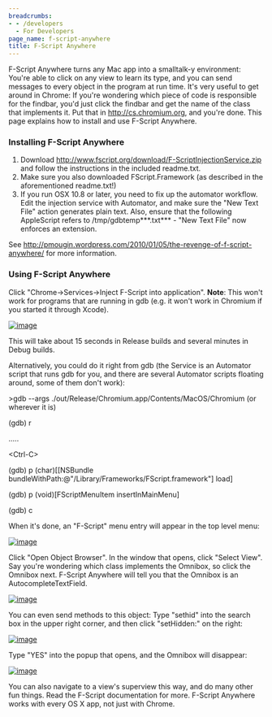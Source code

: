 ```yaml
---
breadcrumbs:
- - /developers
  - For Developers
page_name: f-script-anywhere
title: F-Script Anywhere
---
```


F-Script Anywhere turns any Mac app into a smalltalk-y environment: You're able
to click on any view to learn its type, and you can send messages to every
object in the program at run time. It's very useful to get around in Chrome: If
you're wondering which piece of code is responsible for the findbar, you'd just
click the findbar and get the name of the class that implements it. Put that in
<http://cs.chromium.org>, and you're done. This page explains how to install and
use F-Script Anywhere.

### Installing F-Script Anywhere

1.  Download
            <http://www.fscript.org/download/F-ScriptInjectionService.zip> and
            follow the instructions in the included readme.txt.
2.  Make sure you also downloaded FScript.Framework (as described in the
            aforementioned readme.txt!)
3.  If you run OSX 10.8 or later, you need to fix up the automator
            workflow. Edit the injection service with Automator, and make sure
            the "New Text File" action generates plain text. Also, ensure that
            the following AppleScript refers to /tmp/gdbtemp***.txt*** - "New
            Text File" now enforces an extension.

See <http://pmougin.wordpress.com/2010/01/05/the-revenge-of-f-script-anywhere/>
for more information.

### Using F-Script Anywhere

Click "Chrome-&gt;Services-&gt;Inject F-Script into application". **Note**: This
won't work for programs that are running in gdb (e.g. it won't work in Chromium
if you started it through Xcode).

[<img alt="image"
src="/developers/f-script-anywhere/Screen%20shot%202011-04-01%20at%2011.52.02%20AM.png">](/developers/f-script-anywhere/Screen%20shot%202011-04-01%20at%2011.52.02%20AM.png)

This will take about 15 seconds in Release builds and several minutes in Debug
builds.

Alternatively, you could do it right from gdb (the Service is an Automator
script that runs gdb for you, and there are several Automator scripts floating
around, some of them don't work):

&gt;gdb --args ./out/Release/Chromium.app/Contents/MacOS/Chromium (or wherever
it is)

(gdb) r

.....

&lt;Ctrl-C&gt;

(gdb) p (char)\[\[NSBundle
bundleWithPath:@"/Library/Frameworks/FScript.framework"\] load\]

(gdb) p (void)\[FScriptMenuItem insertInMainMenu\]

(gdb) c

When it's done, an "F-Script" menu entry will appear in the top level menu:

[<img alt="image"
src="/developers/f-script-anywhere/Screen%20shot%202011-04-01%20at%2011.57.03%20AM.png">](/developers/f-script-anywhere/Screen%20shot%202011-04-01%20at%2011.57.03%20AM.png)

Click "Open Object Browser". In the window that opens, click "Select View". Say
you're wondering which class implements the Omnibox, so click the Omnibox next.
F-Script Anywhere will tell you that the Omnibox is an AutocompleteTextField.

[<img alt="image"
src="/developers/f-script-anywhere/Screen%20shot%202011-04-01%20at%204.27.30%20PM.png">](/developers/f-script-anywhere/Screen%20shot%202011-04-01%20at%204.27.30%20PM.png)

You can even send methods to this object: Type "sethid" into the search box in
the upper right corner, and then click "setHidden:" on the right:

[<img alt="image"
src="/developers/f-script-anywhere/Screen%20shot%202011-04-01%20at%2011.59.12%20AM.png">](/developers/f-script-anywhere/Screen%20shot%202011-04-01%20at%2011.59.12%20AM.png)

Type "YES" into the popup that opens, and the Omnibox will disappear:

[<img alt="image"
src="/developers/f-script-anywhere/Screen%20shot%202011-04-01%20at%2011.59.21%20AM.png">](/developers/f-script-anywhere/Screen%20shot%202011-04-01%20at%2011.59.21%20AM.png)

You can also navigate to a view's superview this way, and do many other fun
things. Read the F-Script documentation for more. F-Script Anywhere works with
every OS X app, not just with Chrome.
